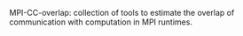 MPI-CC-overlap: collection of tools to estimate the overlap of communication with computation in MPI runtimes. 
